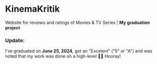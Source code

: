 # KinemaKritik
Website for reviews and ratings of Movies &amp; TV Series | **My graduation project**

### Update:
I've graduated on **June 25, 2024**, got an "Excelent" ("5" or "A") and was noted that my work was done on a high-level 🥳🎉 Hooray!
